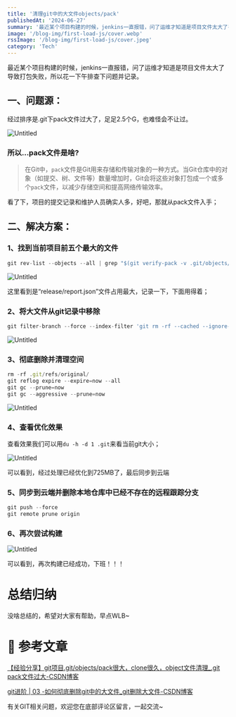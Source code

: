 ```yaml
---
title: '清理git中的大文件objects/pack'
publishedAt: '2024-06-27'
summary: '最近某个项目构建的时候，jenkins一直报错，问了运维才知道是项目文件太大了导致打包失败，所以花一下午排查下问题并记录'
image: '/blog-img/first-load-js/cover.webp'
rssImage: '/blog-img/first-load-js/cover.jpeg'
category: 'Tech'
---
```


<aside>
最近某个项目构建的时候，jenkins一直报错，问了运维才知道是项目文件太大了导致打包失败，所以花一下午排查下问题并记录。
</aside>

## 一、问题源：

经过排序是.git下pack文件过大了，足足2.5个G，也难怪会不让过。

![Untitled](%E6%B8%85%E7%90%86git%E4%B8%AD%E7%9A%84%E5%A4%A7%E6%96%87%E4%BB%B6objects%20pack%2020898cdef2e24a99b6a7bc8679c6448d/Untitled.png)

### 所以…pack文件是啥?

> 在Git中，`pack`文件是Git用来存储和传输对象的一种方式。当Git仓库中的对象（如提交、树、文件等）数量增加时，Git会将这些对象打包成一个或多个`pack`文件，以减少存储空间和提高网络传输效率。

看了下，项目的提交记录和维护人员确实人多，好吧，那就从pack文件入手；

## 二、解决方案：

### 1、找到当前项目前五个最大的文件

```jsx
git rev-list --objects --all | grep "$(git verify-pack -v .git/objects/pack/*.idx | sort -k 3 -n | tail -5 | awk '{print$1}')"
```

![Untitled](%E6%B8%85%E7%90%86git%E4%B8%AD%E7%9A%84%E5%A4%A7%E6%96%87%E4%BB%B6objects%20pack%2020898cdef2e24a99b6a7bc8679c6448d/Untitled%201.png)

这里看到是“release/report.json”文件占用最大，记录一下，下面用得着；

### 2、将大文件从git记录中移除

```jsx
git filter-branch --force --index-filter 'git rm -rf --cached --ignore-unmatch 大文件名' --prune-empty --tag-name-filter cat -- --all
```

![Untitled](%E6%B8%85%E7%90%86git%E4%B8%AD%E7%9A%84%E5%A4%A7%E6%96%87%E4%BB%B6objects%20pack%2020898cdef2e24a99b6a7bc8679c6448d/Untitled%202.png)

### 3、彻底删除并清理空间

```jsx
rm -rf .git/refs/original/
git reflog expire --expire=now --all
git gc --prune=now
git gc --aggressive --prune=now
```

![Untitled](%E6%B8%85%E7%90%86git%E4%B8%AD%E7%9A%84%E5%A4%A7%E6%96%87%E4%BB%B6objects%20pack%2020898cdef2e24a99b6a7bc8679c6448d/Untitled%203.png)

### 4、查看优化效果

查看效果我们可以用`du -h -d 1 .git`来看当前git大小；

![Untitled](%E6%B8%85%E7%90%86git%E4%B8%AD%E7%9A%84%E5%A4%A7%E6%96%87%E4%BB%B6objects%20pack%2020898cdef2e24a99b6a7bc8679c6448d/Untitled%204.png)

可以看到，经过处理已经优化到725MB了，最后同步到云端

### 5、同步到云端并删除本地仓库中已经不存在的远程跟踪分支

```jsx
git push --force
git remote prune origin
```

### 6、再次尝试构建

![Untitled](%E6%B8%85%E7%90%86git%E4%B8%AD%E7%9A%84%E5%A4%A7%E6%96%87%E4%BB%B6objects%20pack%2020898cdef2e24a99b6a7bc8679c6448d/Untitled%205.png)

可以看到，再次构建已经成功，下班！！！

# 总结归纳

没啥总结的，希望对大家有帮助，早点WLB~

# 📎 参考文章

[](https://www.jianshu.com/p/fe3023bdc825)

[【经验分享】git项目.git/objects/pack很大，clone很久，object文件清理\_.git pack文件过大-CSDN博客](https://blog.csdn.net/happy921212/article/details/134948152)

[git进阶 | 03 -如何彻底删除git中的大文件\_git删除大文件-CSDN博客](https://blog.csdn.net/Mculover666/article/details/125646383)

<aside>
有关GIT相关问题，欢迎您在底部评论区留言，一起交流~

</aside>
